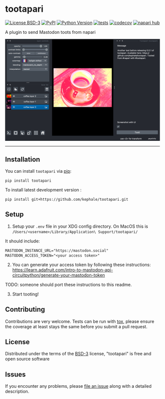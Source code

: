# tootapari

[![License BSD-3](https://img.shields.io/pypi/l/tootapari.svg?color=green)](https://github.com/kephale/tootapari/raw/main/LICENSE)
[![PyPI](https://img.shields.io/pypi/v/tootapari.svg?color=green)](https://pypi.org/project/tootapari)
[![Python Version](https://img.shields.io/pypi/pyversions/tootapari.svg?color=green)](https://python.org)
[![tests](https://github.com/kephale/tootapari/workflows/tests/badge.svg)](https://github.com/kephale/tootapari/actions)
[![codecov](https://codecov.io/gh/kephale/tootapari/branch/main/graph/badge.svg)](https://codecov.io/gh/kephale/tootapari)
[![napari hub](https://img.shields.io/endpoint?url=https://api.napari-hub.org/shields/tootapari)](https://napari-hub.org/plugins/tootapari)

A plugin to send Mastodon toots from napari

![A screenshot of posting a toot with tootapari from napari showing the coffee cup demo image with some colormaps applied.](https://raw.githubusercontent.com/kephale/tootapari/main/tootapari_screenshot.png)

----------------------------------

## Installation

You can install `tootapari` via [pip]:

    pip install tootapari



To install latest development version :

    pip install git+https://github.com/kephale/tootapari.git


## Setup

1. Setup your `.env` file in your XDG config directory. On MacOS this is `/Users/<username>/Library/Application\ Support/tootapari/`

It should include:

```
MASTODON_INSTANCE_URL="https://mastodon.social"
MASTODON_ACCESS_TOKEN="<your access token>"
```

2. You can generate your access token by following these instructions: https://learn.adafruit.com/intro-to-mastodon-api-circuitpython/generate-your-mastodon-token

TODO: someone should port these instructions to this readme.

3. Start tooting!

## Contributing

Contributions are very welcome. Tests can be run with [tox], please ensure
the coverage at least stays the same before you submit a pull request.

## License

Distributed under the terms of the [BSD-3] license,
"tootapari" is free and open source software

## Issues

If you encounter any problems, please [file an issue] along with a detailed description.

[napari]: https://github.com/napari/napari
[Cookiecutter]: https://github.com/audreyr/cookiecutter
[@napari]: https://github.com/napari
[MIT]: http://opensource.org/licenses/MIT
[BSD-3]: http://opensource.org/licenses/BSD-3-Clause
[GNU GPL v3.0]: http://www.gnu.org/licenses/gpl-3.0.txt
[GNU LGPL v3.0]: http://www.gnu.org/licenses/lgpl-3.0.txt
[Apache Software License 2.0]: http://www.apache.org/licenses/LICENSE-2.0
[Mozilla Public License 2.0]: https://www.mozilla.org/media/MPL/2.0/index.txt
[cookiecutter-napari-plugin]: https://github.com/napari/cookiecutter-napari-plugin

[file an issue]: https://github.com/kephale/tootapari/issues

[napari]: https://github.com/napari/napari
[tox]: https://tox.readthedocs.io/en/latest/
[pip]: https://pypi.org/project/pip/
[PyPI]: https://pypi.org/
